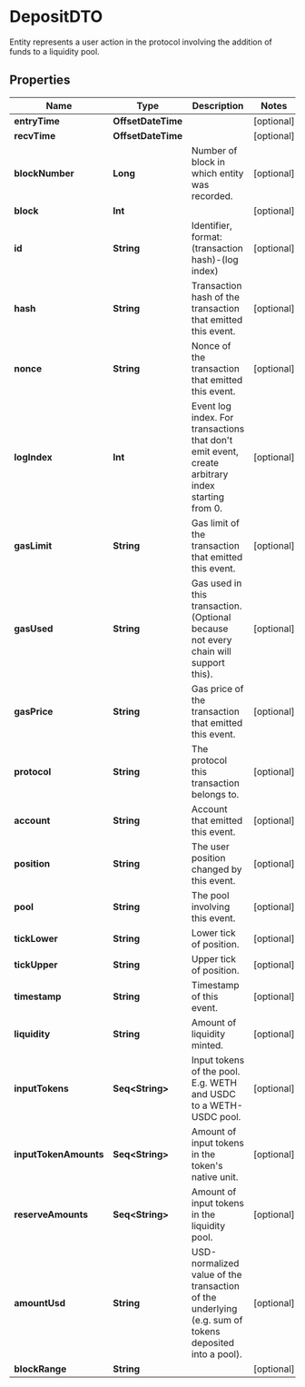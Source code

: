 

# DepositDTO

Entity represents a user action in the protocol involving the addition of funds to a liquidity pool.

## Properties

Name | Type | Description | Notes
------------ | ------------- | ------------- | -------------
**entryTime** | **OffsetDateTime** |  |  [optional]
**recvTime** | **OffsetDateTime** |  |  [optional]
**blockNumber** | **Long** | Number of block in which entity was recorded. |  [optional]
**block** | **Int** |  |  [optional]
**id** | **String** | Identifier, format: (transaction hash)-(log index) |  [optional]
**hash** | **String** | Transaction hash of the transaction that emitted this event. |  [optional]
**nonce** | **String** | Nonce of the transaction that emitted this event. |  [optional]
**logIndex** | **Int** | Event log index. For transactions that don&#39;t emit event, create arbitrary index starting from 0. |  [optional]
**gasLimit** | **String** | Gas limit of the transaction that emitted this event. |  [optional]
**gasUsed** | **String** | Gas used in this transaction. (Optional because not every chain will support this). |  [optional]
**gasPrice** | **String** | Gas price of the transaction that emitted this event. |  [optional]
**protocol** | **String** | The protocol this transaction belongs to. |  [optional]
**account** | **String** | Account that emitted this event. |  [optional]
**position** | **String** | The user position changed by this event. |  [optional]
**pool** | **String** | The pool involving this event. |  [optional]
**tickLower** | **String** | Lower tick of position. |  [optional]
**tickUpper** | **String** | Upper tick of position. |  [optional]
**timestamp** | **String** | Timestamp of this event. |  [optional]
**liquidity** | **String** | Amount of liquidity minted. |  [optional]
**inputTokens** | **Seq&lt;String&gt;** | Input tokens of the pool. E.g. WETH and USDC to a WETH-USDC pool. |  [optional]
**inputTokenAmounts** | **Seq&lt;String&gt;** | Amount of input tokens in the token&#39;s native unit. |  [optional]
**reserveAmounts** | **Seq&lt;String&gt;** | Amount of input tokens in the liquidity pool. |  [optional]
**amountUsd** | **String** | USD-normalized value of the transaction of the underlying (e.g. sum of tokens deposited into a pool). |  [optional]
**blockRange** | **String** |  |  [optional]



